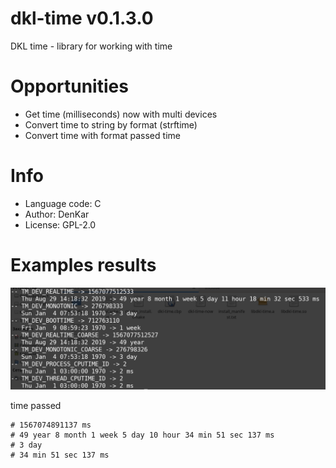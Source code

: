 dkl-time v0.1.3.0
============================

DKL time - library for working with time

# Opportunities

* Get time (milliseconds) now with multi devices
* Convert time to string by format (strftime)
* Convert time with format passed time

# Info

* Language code: C
* Author: DenKar
* License: GPL-2.0

# Examples results

![Result](/screenshots/now.png)

time passed
```
# 1567074891137 ms
# 49 year 8 month 1 week 5 day 10 hour 34 min 51 sec 137 ms
# 3 day
# 34 min 51 sec 137 ms
```
